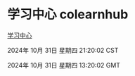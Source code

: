 # 学习中心 colearnhub
[学习中心](http://219.139.197.74:56308/colearnhub/)

2024年 10月 31日 星期四 21:20:02 CST

2024年 10月 31日 星期四 13:20:02 GMT
